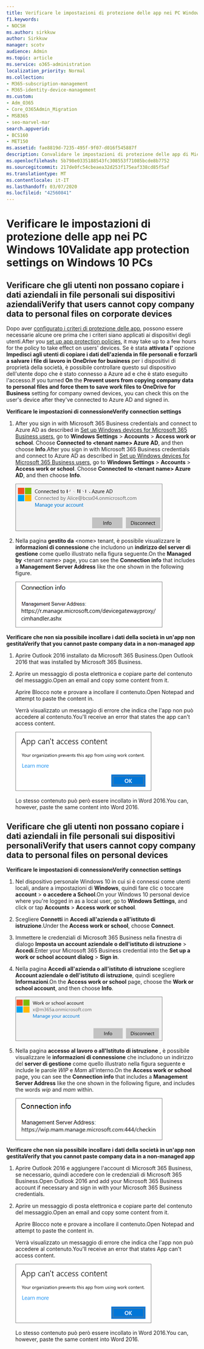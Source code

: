 ```yaml
---
title: Verificare le impostazioni di protezione delle app nei PC Windows 10
f1.keywords:
- NOCSH
ms.author: sirkkuw
author: Sirkkuw
manager: scotv
audience: Admin
ms.topic: article
ms.service: o365-administration
localization_priority: Normal
ms.collection:
- M365-subscription-management
- M365-identity-device-management
ms.custom:
- Adm_O365
- Core_O365Admin_Migration
- MSB365
- seo-marvel-mar
search.appverid:
- BCS160
- MET150
ms.assetid: fae8819d-7235-495f-9f07-d016f545887f
description: Convalidare le impostazioni di protezione delle app di Microsoft 365 nei dispositivi Windows 10 e verificare che gli utenti non possano copiare i dati aziendali in file personali o app non gestite.
ms.openlocfilehash: 5b798e0335188543fc308553f71085bcde8b7752
ms.sourcegitcommit: 217de0fc54cbeaea32d253f175eaf338cd85f5af
ms.translationtype: MT
ms.contentlocale: it-IT
ms.lasthandoff: 03/07/2020
ms.locfileid: "42560841"
---
```

# <a name="validate-app-protection-settings-on-windows-10-pcs"></a><span data-ttu-id="8e322-103">Verificare le impostazioni di protezione delle app nei PC Windows 10</span><span class="sxs-lookup"><span data-stu-id="8e322-103">Validate app protection settings on Windows 10 PCs</span></span>

## <a name="verify-that-users-cannot-copy-company-data-to-personal-files-on-corporate-devices"></a><span data-ttu-id="8e322-104">Verificare che gli utenti non possano copiare i dati aziendali in file personali sui dispositivi aziendali</span><span class="sxs-lookup"><span data-stu-id="8e322-104">Verify that users cannot copy company data to personal files on corporate devices</span></span>

<span data-ttu-id="8e322-105">Dopo aver [configurato i criteri di protezione delle app](protection-settings-for-windows-10-devices.md), possono essere necessarie alcune ore prima che i criteri siano applicati ai dispositivi degli utenti.</span><span class="sxs-lookup"><span data-stu-id="8e322-105">After you [set up app protection policies](protection-settings-for-windows-10-devices.md), it may take up to a few hours for the policy to take effect on users' devices.</span></span> <span data-ttu-id="8e322-106">Se è stata **attivata l'** opzione **Impedisci agli utenti di copiare i dati dell'azienda in file personali e forzarli a salvare i file di lavoro in OneDrive for business** per i dispositivi di proprietà della società, è possibile controllare questo sul dispositivo dell'utente dopo che è stato connesso a Azure ad e che è stato eseguito l'accesso.</span><span class="sxs-lookup"><span data-stu-id="8e322-106">If you turned **On** the **Prevent users from copying company data to personal files and force them to save work files to OneDrive for Business** setting for company owned devices, you can check this on the user's device after they've connected to Azure AD and signed in.</span></span> 
  
 <span data-ttu-id="8e322-107">**Verificare le impostazioni di connessione**</span><span class="sxs-lookup"><span data-stu-id="8e322-107">**Verify connection settings**</span></span>
  
1. <span data-ttu-id="8e322-p102">After you sign in with Microsoft 365 Business credentials and connect to Azure AD as described in [Set up Windows devices for Microsoft 365 Business users](set-up-windows-devices.md), go to **Windows Settings** \> **Accounts** \> **Access work or school**. Choose **Connected to \<tenant name\> Azure AD**, and then choose **Info**.</span><span class="sxs-lookup"><span data-stu-id="8e322-p102">After you sign in with Microsoft 365 Business credentials and connect to Azure AD as described in [Set up Windows devices for Microsoft 365 Business users](set-up-windows-devices.md), go to **Windows Settings** \> **Accounts** \> **Access work or school**. Choose **Connected to \<tenant name\> Azure AD**, and then choose **Info**.</span></span>
    
    ![Click or tap Info on the Connected to Azure AD dialog.](../media/a36ede2b-d1a0-4d4e-8ea7-af39b4b63890.png)
  
2. <span data-ttu-id="8e322-111">Nella pagina **gestito da** \<nome\> tenant, è possibile visualizzare le **informazioni di connessione** che includono un **indirizzo del server di gestione** come quello illustrato nella figura seguente.</span><span class="sxs-lookup"><span data-stu-id="8e322-111">On the **Managed by** \<tenant name\> page, you can see the **Connection info** that includes a **Management Server Address** like the one shown in the following figure.</span></span> 
    
    ![Managed by page shows connection info of the device manager URL.](../media/47515a8e-2d0c-4bea-99f0-6b2545b88a11.png)
  
 <span data-ttu-id="8e322-113">**Verificare che non sia possibile incollare i dati della società in un'app non gestita**</span><span class="sxs-lookup"><span data-stu-id="8e322-113">**Verify that you cannot paste company data in a non-managed app**</span></span>
  
1. <span data-ttu-id="8e322-114">Aprire Outlook 2016 installato da Microsoft 365 Business.</span><span class="sxs-lookup"><span data-stu-id="8e322-114">Open Outlook 2016 that was installed by Microsoft 365 Business.</span></span>
    
2. <span data-ttu-id="8e322-115">Aprire un messaggio di posta elettronica e copiare parte del contenuto del messaggio.</span><span class="sxs-lookup"><span data-stu-id="8e322-115">Open an email and copy some content from it.</span></span>
    
    <span data-ttu-id="8e322-116">Aprire Blocco note e provare a incollare il contenuto.</span><span class="sxs-lookup"><span data-stu-id="8e322-116">Open Notepad and attempt to paste the content in.</span></span>
    
    <span data-ttu-id="8e322-117">Verrà visualizzato un messaggio di errore che indica che l'app non può accedere al contenuto.</span><span class="sxs-lookup"><span data-stu-id="8e322-117">You'll receive an error that states the app can't access content.</span></span>
    
    ![A dialog that states app can't access content when you paste into an unmanaged app.](../media/5e82b154-cf2f-43c8-ae80-b45d8ad80e56.png)
  
    <span data-ttu-id="8e322-119">Lo stesso contenuto può però essere incollato in Word 2016.</span><span class="sxs-lookup"><span data-stu-id="8e322-119">You can, however, paste the same content into Word 2016.</span></span>
    
## <a name="verify-that-users-cannot-copy-company-data-to-personal-files-on-personal-devices"></a><span data-ttu-id="8e322-120">Verificare che gli utenti non possano copiare i dati aziendali in file personali sui dispositivi personali</span><span class="sxs-lookup"><span data-stu-id="8e322-120">Verify that users cannot copy company data to personal files on personal devices</span></span>

 <span data-ttu-id="8e322-121">**Verificare le impostazioni di connessione**</span><span class="sxs-lookup"><span data-stu-id="8e322-121">**Verify connection settings**</span></span>
  
1. <span data-ttu-id="8e322-122">Nel dispositivo personale Windows 10 in cui si è connessi come utenti locali, andare a impostazioni di **Windows**, quindi fare clic o toccare **account** \> **o accedere a School**.</span><span class="sxs-lookup"><span data-stu-id="8e322-122">On your Windows 10 personal device where you're logged in as a local user, go to **Windows Settings**, and click or tap **Accounts** \> **Access work or school**.</span></span>
    
2. <span data-ttu-id="8e322-123">Scegliere **Connetti** in **Accedi all'azienda o all'istituto di istruzione**.</span><span class="sxs-lookup"><span data-stu-id="8e322-123">Under the **Access work or school**, choose **Connect**.</span></span>
    
3. <span data-ttu-id="8e322-124">Immettere le credenziali di Microsoft 365 Business nella finestra di dialogo **Imposta un account aziendale o dell'istituto di istruzione** \> **Accedi**.</span><span class="sxs-lookup"><span data-stu-id="8e322-124">Enter your Microsoft 365 Business credential into the **Set up a work or school account dialog** \> **Sign in**.</span></span>
    
4. <span data-ttu-id="8e322-125">Nella pagina **Accedi all'azienda o all'istituto di istruzione** scegliere **Account aziendale o dell'istituto di istruzione**, quindi scegliere **Informazioni**.</span><span class="sxs-lookup"><span data-stu-id="8e322-125">On the **Access work or school** page, choose the **Work or school account**, and then choose **Info**.</span></span>
    
    ![Fare clic o toccare informazioni nella finestra di dialogo account aziendale o dell'Istituto di istruzione.](../media/63bd8b32-cb32-4afa-8ce0-6070ac403abc.png)
  
5. <span data-ttu-id="8e322-127">Nella pagina **accesso al lavoro o all'Istituto di istruzione** , è possibile visualizzare le **informazioni di connessione** che includono un indirizzo del **server di gestione** come quello illustrato nella figura seguente e include le parole *WIP* e *Mam* all'interno.</span><span class="sxs-lookup"><span data-stu-id="8e322-127">On the **Access work or school** page, you can see the **Connection info** that includes a **Management Server Address** like the one shown in the following figure, and includes the words  *wip*  and  *mam*  within.</span></span> 
    
    ![Managed by page shows connection info URL that includes the words mam and wpi.](../media/abd4eaf4-44fa-4538-a3e8-1e0d331dfe1e.png)
  
 <span data-ttu-id="8e322-129">**Verificare che non sia possibile incollare i dati della società in un'app non gestita**</span><span class="sxs-lookup"><span data-stu-id="8e322-129">**Verify that you cannot paste company data in a non-managed app**</span></span>
  
1. <span data-ttu-id="8e322-130">Aprire Outlook 2016 e aggiungere l'account di Microsoft 365 Business, se necessario, quindi accedere con le credenziali di Microsoft 365 Business.</span><span class="sxs-lookup"><span data-stu-id="8e322-130">Open Outlook 2016 and add your Microsoft 365 Business account if necessary and sign in with your Microsoft 365 Business credentials.</span></span>
    
2. <span data-ttu-id="8e322-131">Aprire un messaggio di posta elettronica e copiare parte del contenuto del messaggio.</span><span class="sxs-lookup"><span data-stu-id="8e322-131">Open an email and copy some content from it.</span></span>
    
    <span data-ttu-id="8e322-132">Aprire Blocco note e provare a incollare il contenuto.</span><span class="sxs-lookup"><span data-stu-id="8e322-132">Open Notepad and attempt to paste the content in.</span></span>
    
    <span data-ttu-id="8e322-133">Verrà visualizzato un messaggio di errore che indica che l'app non può accedere al contenuto.</span><span class="sxs-lookup"><span data-stu-id="8e322-133">You'll receive an error that states App can't access content.</span></span>
    
    ![A dialog that states app can't access content when you paste into an unmanaged app.](../media/5e82b154-cf2f-43c8-ae80-b45d8ad80e56.png)
  
    <span data-ttu-id="8e322-135">Lo stesso contenuto può però essere incollato in Word 2016.</span><span class="sxs-lookup"><span data-stu-id="8e322-135">You can, however, paste the same content into Word 2016.</span></span>
    

